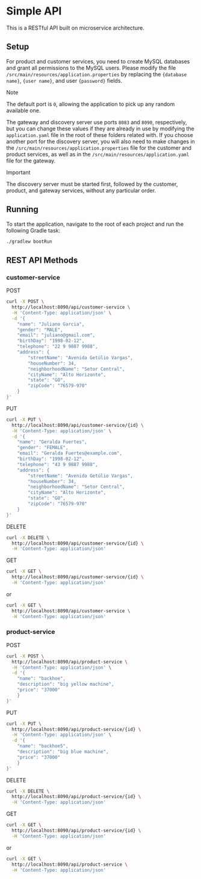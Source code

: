 # Simple API
This is a RESTful API built on microservice architecture.

## Setup
For product and customer services, you need to create MySQL databases and grant all permissions to the MySQL users. Please modify the file `/src/main/resources/application.properties` by replacing the `{database name}`, `{user name}`, and user `{password}` fields.

> [!NOTE]
> The default port is `0`, allowing the application to pick up any random available one.

The gateway and discovery server use ports `8083` and `8090`, respectively, but you can change these values if they are already in use by modifying the `application.yaml` file in the root of these folders related with.
If you choose another port for the discovery server, you will also need to make changes in the `/src/main/resources/application.properties` file for the customer and product services, as well as in the `/src/main/resources/application.yaml` file for the gateway.

> [!IMPORTANT]
> The discovery server must be started first, followed by the customer, product, and gateway services, without any particular order.

## Running
To start the application, navigate to the root of each project and run the following Gradle task:
```sh
./gradlew bootRun
```

## REST API Methods

### customer-service
POST
```bash
curl -X POST \
  http://localhost:8090/api/customer-service \
  -H 'Content-Type: application/json' \
  -d '{
    "name": "Juliano Garcia",
    "gender": "MALE",
    "email": "juliano@gmail.com",
    "birthDay": "1998-02-12",
    "telephone": "22 9 9887 9988",
    "address": {
        "streetName": "Avenida Getúlio Vargas",
        "houseNumber": 34,
        "neighborhoodName": "Setor Central",
        "cityName": "Alto Horizonte",
        "state": "GO",
        "zipCode": "76579-970"
    }
}'
```
PUT
```bash
curl -X PUT \
  http://localhost:8090/api/customer-service/{id} \
  -H 'Content-Type: application/json' \
  -d '{
    "name": "Geralda Fuertes",
    "gender": "FEMALE",
    "email": "Geralda Fuertes@example.com",
    "birthDay": "1998-02-12",
    "telephone": "43 9 9887 9988",
    "address": {
        "streetName": "Avenida Getúlio Vargas",
        "houseNumber": 34,
        "neighborhoodName": "Setor Central",
        "cityName": "Alto Horizonte",
        "state": "GO",
        "zipCode": "76579-970"
    }
}'
```
DELETE
```bash
curl -X DELETE \
  http://localhost:8090/api/customer-service/{id} \
  -H 'Content-Type: application/json'
```
GET
```bash
curl -X GET \
  http://localhost:8090/api/customer-service/{id} \
  -H 'Content-Type: application/json'
```
or
```bash
curl -X GET \
  http://localhost:8090/api/customer-service \
  -H 'Content-Type: application/json'

```
### product-service
POST
```bash
curl -X POST \
  http://localhost:8090/api/product-service \
  -H 'Content-Type: application/json' \
  -d '{
	"name": "backhoe",
	"description": "big yellow machine",
	"price": "37000"
    }
}'
```
PUT
```bash
curl -X PUT \
  http://localhost:8090/api/product-service/{id} \
  -H 'Content-Type: application/json' \
  -d '{
	"name": "backhoe5",
	"description": "big blue machine",
	"price": "37000"
    }
}'
```
DELETE
```bash
curl -X DELETE \
  http://localhost:8090/api/product-service/{id} \
  -H 'Content-Type: application/json'
```
GET
```bash
curl -X GET \
  http://localhost:8090/api/product-service/{id} \
  -H 'Content-Type: application/json'
```
or
```bash
curl -X GET \
  http://localhost:8090/api/product-service \
  -H 'Content-Type: application/json'
```
